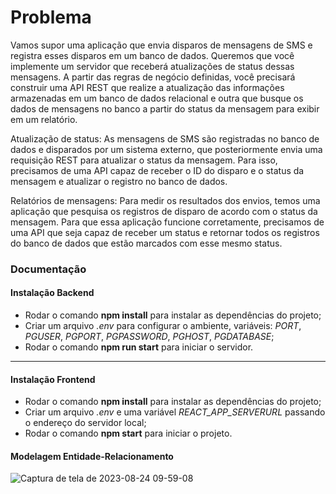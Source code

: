 <h1>Problema</h1>

<p>Vamos supor uma aplicação que envia disparos de mensagens de SMS e registra esses disparos em um banco de dados. Queremos que você implemente um servidor que receberá atualizações de status dessas mensagens. A partir das regras de negócio definidas, você precisará construir uma API REST que realize a atualização das informações armazenadas em um banco de dados relacional e outra que busque os dados de mensagens no banco a partir do status da mensagem para exibir em um relatório.</p>

<p>Atualização de status: As mensagens de SMS são registradas no banco de dados e disparados por um sistema externo, que posteriormente envia uma requisição REST para atualizar o status da mensagem. Para isso, precisamos de uma API capaz de receber o ID do disparo e o status da mensagem e atualizar o registro no banco de dados.</p>

<p>Relatórios de mensagens: Para medir os resultados dos envios, temos uma aplicação que pesquisa os registros de disparo de acordo com o status da mensagem. Para que essa aplicação funcione corretamente, precisamos de uma API que seja capaz de receber um status e retornar todos os registros do banco de dados que estão marcados com esse mesmo status.</p>

<h3>Documentação</h3>

<h4>Instalação Backend</h4>
    
<ul>
    <li>Rodar o comando <strong>npm install</strong> para instalar as dependências do projeto;</li>
    <li>Criar um arquivo <i>.env</i> para configurar o ambiente, variáveis: <i>PORT</i>, <i>PGUSER</i>, <i>PGPORT</i>, <i>PGPASSWORD</i>, <i>PGHOST</i>, <i>PGDATABASE</i>;</li>
    <li>Rodar o comando <strong>npm run start</strong> para iniciar o servidor.</li> 
</ul>

<hr />

<h4>Instalação Frontend</h4>
    
<ul>
    <li>Rodar o comando <strong>npm install</strong> para instalar as dependências do projeto;</li>
    <li>Criar um arquivo <i>.env</i> e uma variável <i>REACT_APP_SERVERURL</i> passando o endereço do servidor local;</li>
    <li>Rodar o comando <strong>npm start</strong> para iniciar o projeto.</li>
</ul>

<h4>Modelagem Entidade-Relacionamento</h4>

![Captura de tela de 2023-08-24 09-59-08](https://github.com/rodrigorunner/sms-message/assets/55710562/aad5501d-2055-40d7-abe1-075594bb1e34)



